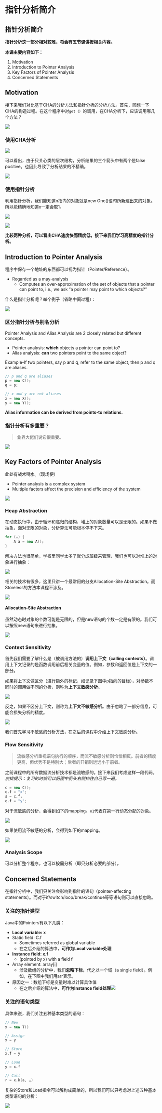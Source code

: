 # 指针分析简介

## 指针分析简介

**指针分析这一部分相对较难，将会有五节课讲授相关内容。**

**本课主要内容如下：**

1. Motivation
2. Introduction to Pointer Analysis
3. Key Factors of Pointer Analysis
4. Concerned Statements

## Motivation

接下来我们对比基于CHA的分析方法和指针分析的分析方法。首先，回想一下CHA的构造过程。在这个程序中对`get（）`的调用，在CHA分析下，应该调用哪几个方法？

![](../.gitbook/assets/image-20201105183618529.png)

### 使用CHA分析

![](../.gitbook/assets/image-20201109140057119.png)

可以看出，由于只关心类的层次结构，分析结果的三个箭头中有两个是false positive。也因此导致了分析结果的不精确。

![](../.gitbook/assets/image-20201109140605829.png)

### 使用指针分析

利用指针分析，我们能知道n指向的对象就是new One\(\)语句所新建出来的对象。所以能精确地知道x一定会取1。

![](../.gitbook/assets/image-20201109154728420.png)

![](../.gitbook/assets/image-20201109154844509.png)

**比较两种分析，可以看出CHA速度快而精度低，接下来我们学习高精度的指针分析。**

## Introduction to Pointer Analysis

程序中保存一个地址的东西都可以视为指针（Pointer/Reference）。

* Regarded as a may-analysis
  * Computes an over-approximation of the set of objects that a pointer can point to, i.e., we ask “a pointer may point to which objects?”

什么是指针分析呢？举个例子（省略中间过程）：

![](../.gitbook/assets/image-20201105184327763.png)

### 区分指针分析与别名分析

Pointer Analysis and Alias Analysis are 2 closely related but different concepts.

* Pointer analysis: **which** objects a pointer can point to?
* Alias analysis: **can** two pointers point to the same object?

Example-If two pointers, say p and q, refer to the same object, then p and q are aliases.

```cpp
// p and q are aliases
p = new C();
q = p;

// x and y are not aliases
x = new X();
y = new Y();
```

**Alias information can be derived from points-to relations.**

### 指针分析有多重要？

> 业界大佬们说它很重要。

![](../.gitbook/assets/image-20201105184919660.png)

## Key Factors of Pointer Analysis

此处有战术喝水。（现场梗）

* Pointer analysis is a complex system
* Multiple factors affect the precision and efficiency of the system

![](../.gitbook/assets/image-20201105185230667.png)

### Heap Abstraction

在动态执行中，由于循环和递归的结构，堆上的对象数量可以是无限的。如果不做抽象，面对无限的对象，分析算法可能根本停不下来。

```cpp
for (…) {
    A a = new A();
}
```

解决方法也很简单，学校里同学太多了就分成班级来管理，我们也可以对堆上的对象进行抽象：

![](../.gitbook/assets/image-20201105185431196.png)

相关的技术有很多，这里只讲一个最常用的分支Allocation-Site Abstraction。而Storeless的方法本课程不涉及。

![](../.gitbook/assets/image-20201105185630758.png)

#### Allocation-Site Abstraction

虽然动态时对象的个数可能是无限的，但是new语句的个数一定是有限的。我们可以按照new语句来进行抽象。

![](../.gitbook/assets/image-20201105185806532.png)

### Context Sensitivity

首先我们需要了解什么是（被调用方法的）**调用上下文（calling contexts）**。调用上下文记录的是函数调用前后相关变量的值。例如，参数和返回值是上下文的一部分。

如果将上下文做区分（进行额外的标记，如记录下图中p指向的目标），对参数不同时的调用做不同的分析，则称为**上下文敏感分析**。

![](../.gitbook/assets/image-20201105190333596.png)

反之，如果不区分上下文，则称为**上下文不敏感分析**。由于忽略了一部分信息，可能会损失分析的精度。

![](../.gitbook/assets/image-20201105190439805.png)

我们首先学习不敏感的分析方法，在之后的课程中介绍上下文敏感分析。

### Flow Sensitivity

> ​ 流敏感分析重视语句执行的顺序，而流不敏感分析则恰恰相反。前者的精度更高，但优势不是特别大；后者的开销则远远小于前者。

之前课程中的所有数据流分析技术都是流敏感的。接下来我们考虑这样一段代码。_前排提示：复习的时候可以把图中箭头右侧挡住自己写一遍。_

```cpp
c = new C();
c.f = "x";
s = c.f;
c.f = "y";
```

对于流敏感的分析，会得到如下的mapping。`o1`代表在第一行动态分配的对象。

![](../.gitbook/assets/image-20201105191248594.png)

如果使用流不敏感的分析，会得到如下的mapping。

![](../.gitbook/assets/image-20201105191705757.png)

### Analysis Scope

可以分析整个程序，也可以按需分析（即只分析必要的部分）。

## Concerned Statements

在指针分析中，我们只关注会影响到指针的语句（pointer-affecting statements）。而对于if/switch/loop/break/continue等等语句则可以直接忽略。

### 关注的指针类型

Java中的Pointers有以下几类：

* **Local variable: x**
* Static field: C.f
  * Sometimes referred as global variable
  * 在之后介绍的算法中，**可作为Local variable处理**
* **Instance field: x.f**
  * \(pointed by x\) with a field f
* Array element: array\[i\]
  * 涉及数组的分析中，我们**忽略下标**，代之以一个域（a single field）。例如，在下图中我们用arr表示。
* 原因之一：数组下标是变量时难以计算具体值
  * 在之后介绍的算法中，**可作为Instance field处理**![](../.gitbook/assets/image-20201105194030384.png)

### 关注的语句类型

具体来说，我们关注五种基本类型的语句：

```cpp
// New
x = new T()

// Assign
x = y

// Store
x.f = y

// Load
y = x.f

// Call
r = x.k(a, …)
```

复杂的Store和Load指令可以解构成简单的，所以我们可以只考虑对上述五种基本类型语句的分析：

![](../.gitbook/assets/image-20201105194707507.png)

